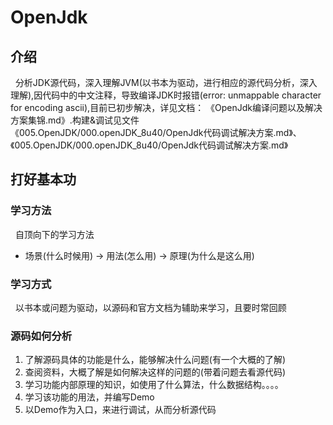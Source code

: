 # OpenJdk

## 介绍
&nbsp;&nbsp;分析JDK源代码，深入理解JVM(以书本为驱动，进行相应的源代码分析，深入理解),因代码中的中文注释，导致编译JDK时报错(error: unmappable character for encoding ascii),目前已初步解决，详见文档： 《OpenJdk编译问题以及解决方案集锦.md》.构建&调试见文件《005.OpenJDK/000.openJDK_8u40/OpenJdk代码调试解决方案.md》、《005.OpenJDK/000.openJDK_8u40/OpenJdk代码调试解决方案.md》

## 打好基本功

### 学习方法
&nbsp;&nbsp;自顶向下的学习方法
- 场景(什么时候用) -> 用法(怎么用) -> 原理(为什么是这么用)

### 学习方式
&nbsp;&nbsp;以书本或问题为驱动，以源码和官方文档为辅助来学习，且要时常回顾

### 源码如何分析
1. 了解源码具体的功能是什么，能够解决什么问题(有一个大概的了解)
2. 查阅资料，大概了解是如何解决这样的问题的(带着问题去看源代码)
3. 学习功能内部原理的知识，如使用了什么算法，什么数据结构。。。。
4. 学习该功能的用法，并编写Demo
5. 以Demo作为入口，来进行调试，从而分析源代码

